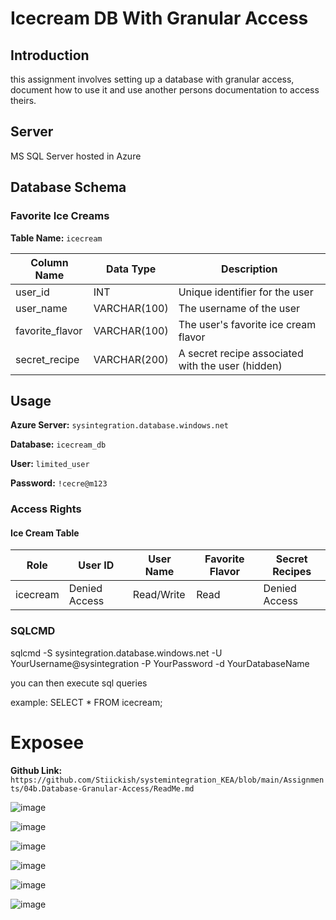 # Icecream DB With Granular Access

## Introduction

this assignment involves setting up a database with granular access, document how to use it and use another persons documentation to access theirs.

## Server

MS SQL Server hosted in Azure

## Database Schema

### Favorite Ice Creams

**Table Name:** `icecream`

| Column Name     | Data Type    | Description                                      |
| --------------- | ------------ | ------------------------------------------------ |
| user_id         | INT       | Unique identifier for the user                   |
| user_name       | VARCHAR(100) | The username of the user                         |
| favorite_flavor | VARCHAR(100) | The user's favorite ice cream flavor             |
| secret_recipe   | VARCHAR(200) | A secret recipe associated with the user (hidden)|

## Usage

**Azure Server:** `sysintegration.database.windows.net`

**Database:** `icecream_db`

**User:** `limited_user`

**Password:** `!cecre@m123`

### Access Rights

#### Ice Cream Table

| Role     | User ID | User Name | Favorite Flavor | Secret Recipes |
| --------| ------------------- | ------------------- | ---------------------- | -------------- |
| icecream | Denied Access        | Read/Write          | Read                   | Denied Access  |

### SQLCMD

sqlcmd -S sysintegration.database.windows.net -U YourUsername@sysintegration -P YourPassword -d YourDatabaseName

you can then execute sql queries

example:
SELECT \* FROM icecream;

# Exposee

**Github Link:** `https://github.com/Stiickish/systemintegration_KEA/blob/main/Assignments/04b.Database-Granular-Access/ReadMe.md`

![image](https://github.com/coerth/systemintegration_KEA/assets/59032722/1fbab2c9-2f8e-4625-81f4-afa6e7b5ac23)

![image](https://github.com/coerth/systemintegration_KEA/assets/59032722/f0e15e6f-7ff2-41bd-b225-a5306d1d49e3)

![image](https://github.com/coerth/systemintegration_KEA/assets/59032722/f0d8a484-fedb-40d5-be0d-a079eaafeb6b)

![image](https://github.com/coerth/systemintegration_KEA/assets/59032722/7f357f3e-d9df-4776-ac55-f658a8653f6c)

![image](https://github.com/coerth/systemintegration_KEA/assets/59032722/40d14926-18cb-4abf-a14e-dacf3c820bb0)

![image](https://github.com/coerth/systemintegration_KEA/assets/59032722/9aa33e15-c002-4463-84e4-9c1335d2416d)




